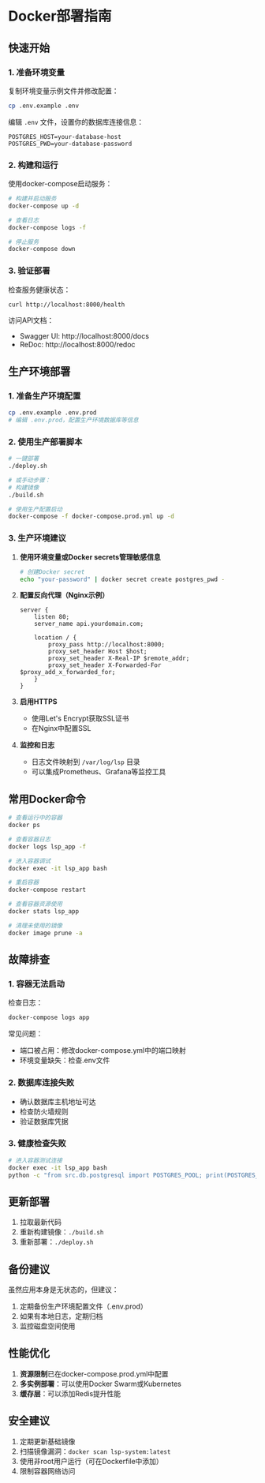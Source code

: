 # Docker部署指南

## 快速开始

### 1. 准备环境变量

复制环境变量示例文件并修改配置：

```bash
cp .env.example .env
```

编辑 `.env` 文件，设置你的数据库连接信息：

```env
POSTGRES_HOST=your-database-host
POSTGRES_PWD=your-database-password
```

### 2. 构建和运行

使用docker-compose启动服务：

```bash
# 构建并启动服务
docker-compose up -d

# 查看日志
docker-compose logs -f

# 停止服务
docker-compose down
```

### 3. 验证部署

检查服务健康状态：

```bash
curl http://localhost:8000/health
```

访问API文档：
- Swagger UI: http://localhost:8000/docs
- ReDoc: http://localhost:8000/redoc

## 生产环境部署

### 1. 准备生产环境配置

```bash
cp .env.example .env.prod
# 编辑 .env.prod，配置生产环境数据库等信息
```

### 2. 使用生产部署脚本

```bash
# 一键部署
./deploy.sh

# 或手动步骤：
# 构建镜像
./build.sh

# 使用生产配置启动
docker-compose -f docker-compose.prod.yml up -d
```

### 3. 生产环境建议

1. **使用环境变量或Docker secrets管理敏感信息**
   ```bash
   # 创建Docker secret
   echo "your-password" | docker secret create postgres_pwd -
   ```

2. **配置反向代理（Nginx示例）**
   ```nginx
   server {
       listen 80;
       server_name api.yourdomain.com;
       
       location / {
           proxy_pass http://localhost:8000;
           proxy_set_header Host $host;
           proxy_set_header X-Real-IP $remote_addr;
           proxy_set_header X-Forwarded-For $proxy_add_x_forwarded_for;
       }
   }
   ```

3. **启用HTTPS**
   - 使用Let's Encrypt获取SSL证书
   - 在Nginx中配置SSL

4. **监控和日志**
   - 日志文件映射到 `/var/log/lsp` 目录
   - 可以集成Prometheus、Grafana等监控工具

## 常用Docker命令

```bash
# 查看运行中的容器
docker ps

# 查看容器日志
docker logs lsp_app -f

# 进入容器调试
docker exec -it lsp_app bash

# 重启容器
docker-compose restart

# 查看容器资源使用
docker stats lsp_app

# 清理未使用的镜像
docker image prune -a
```

## 故障排查

### 1. 容器无法启动

检查日志：
```bash
docker-compose logs app
```

常见问题：
- 端口被占用：修改docker-compose.yml中的端口映射
- 环境变量缺失：检查.env文件

### 2. 数据库连接失败

- 确认数据库主机地址可达
- 检查防火墙规则
- 验证数据库凭据

### 3. 健康检查失败

```bash
# 进入容器测试连接
docker exec -it lsp_app bash
python -c "from src.db.postgresql import POSTGRES_POOL; print(POSTGRES_POOL)"
```

## 更新部署

1. 拉取最新代码
2. 重新构建镜像：`./build.sh`
3. 重新部署：`./deploy.sh`

## 备份建议

虽然应用本身是无状态的，但建议：

1. 定期备份生产环境配置文件（.env.prod）
2. 如果有本地日志，定期归档
3. 监控磁盘空间使用

## 性能优化

1. **资源限制**已在docker-compose.prod.yml中配置
2. **多实例部署**：可以使用Docker Swarm或Kubernetes
3. **缓存层**：可以添加Redis提升性能

## 安全建议

1. 定期更新基础镜像
2. 扫描镜像漏洞：`docker scan lsp-system:latest`
3. 使用非root用户运行（可在Dockerfile中添加）
4. 限制容器网络访问